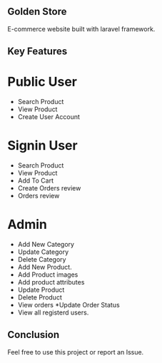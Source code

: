  ## Golden Store 
 
 E-commerce website built with laravel framework.
 
## Key Features
 # Public User
   * Search Product
   * View Product
   * Create User Account

 # Signin User
   * Search Product
   * View Product
   * Add To Cart
   * Create Orders review
   * Orders review
 
 # Admin
  * Add New Category
  * Update Category
  * Delete Category
  * Add New Product.
  * Add Product images
  * Add product attributes 
  * Update Product 
  * Delete Product
  * View orders 
  *Update Order Status
  * View all registerd users.

## Conclusion
   Feel free to use this project or report an Issue.
